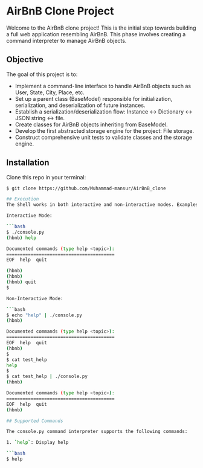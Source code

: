 # AirBnB Clone Project

Welcome to the AirBnB clone project! This is the initial step towards building a full web application resembling AirBnB. This phase involves creating a command interpreter to manage AirBnB objects.

## Objective
The goal of this project is to:

- Implement a command-line interface to handle AirBnB objects such as User, State, City, Place, etc.
- Set up a parent class (BaseModel) responsible for initialization, serialization, and deserialization of future instances.
- Establish a serialization/deserialization flow: Instance <-> Dictionary <-> JSON string <-> file.
- Create classes for AirBnB objects inheriting from BaseModel.
- Develop the first abstracted storage engine for the project: File storage.
- Construct comprehensive unit tests to validate classes and the storage engine.

## Installation
Clone this repo in your terminal:

```bash
$ git clone https://github.com/Muhammad-mansur/AirBnB_clone

## Execution
The Shell works in both interactive and non-interactive modes. Examples include:

Interactive Mode:

```bash
$ ./console.py
(hbnb) help

Documented commands (type help <topic>):
========================================
EOF  help  quit

(hbnb) 
(hbnb) 
(hbnb) quit
$

Non-Interactive Mode:

```bash
$ echo "help" | ./console.py
(hbnb)

Documented commands (type help <topic>):
========================================
EOF  help  quit
(hbnb) 
$
$ cat test_help
help
$
$ cat test_help | ./console.py
(hbnb)

Documented commands (type help <topic>):
========================================
EOF  help  quit
(hbnb) 

## Supported Commands

The console.py command interpreter supports the following commands:

1. `help`: Display help

```bash
$ help